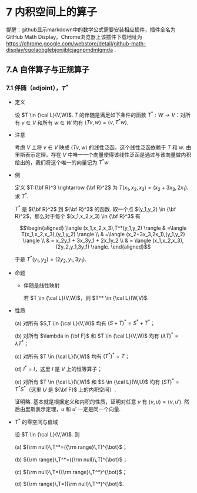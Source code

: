# 7 内积空间上的算子

提醒：github显示markdown中的数学公式需要安装相应插件，插件全名为GitHub Math Display。Chrome浏览器上该插件下载地址为
https://chrome.google.com/webstore/detail/github-math-display/cgolaobglebjonjiblcjagnpmdmlgmda
.

## 7.A 自伴算子与正规算子

### 7.1 伴随（adjoint），$T^*$

- 定义

  设 $T \in {\cal L}(V,W)$. $T$ 的伴随是满足如下条件的函数 $T^*:W\rightarrow V$：对所有 $v \in V$ 和所有 $w \in W$ 均有 $\langle Tv,w \rangle=\langle v,T^*w \rangle$.

- 注意

  考虑 $V$ 上将 $v \in V$ 映成 $\langle Tv,w \rangle$ 的线性泛函，这个线性泛函依赖于 $T$ 和 $w$. 由里斯表示定理，存在 $V$ 中唯一一个向量使得该线性泛函是通过与该向量做内积给出的，我们将这个唯一的向量记为 $T^*w$.

- 例

  定义 $T:{\bf R}^3 \rightarrow {\bf R}^2$ 为 $T(x_1,x_2,x_3)=(x_2+3x_3,2x_1)$. 求 $T^*$.

  $T^*$ 是 ${\bf R}^2$ 到 ${\bf R}^3$ 的函数. 取一个点 $(y_1,y_2) \in {\bf R}^2$，那么对于每个 $(x_1,x_2,x_3) \in {\bf R}^3$ 有

  $$\begin{aligned}
  \langle (x_1,x_2,x_3),T^*(y_1,y_2) \rangle & =\langle T(x_1,x_2,x_3),(y_1,y_2) \rangle \\
  & =\langle (x_2+3x_3,2x_1),(y_1,y_2) \rangle \\
  & = x_2y_1 + 3x_3y_1 + 2x_1y_2 \\
  & = \langle (x_1,x_2,x_3),(2y_2,y_1,3y_1) \rangle.
  \end{aligned}$$ 

  于是 $T^*(y_1,y_2)=(2y_2,y_1,3y_1)$.

- 命题

  - 伴随是线性映射

    若 $T \in {\cal L}(V,W)$，则 $T^* \in {\cal L}(W,V)$.

- 性质

  (a) 对所有 $S,T \in {\cal L}(V,W)$ 均有 $(S+T)^*=S^*+T^*$；

  (b) 对所有 $\lambda in {\bf F}$ 和 $T \in {\cal L}(V,W)$ 均有 $(\lambda T)^*=\bar{\lambda}T^*$；

  (c) 对所有 $T \in {\cal L}(V,W)$ 均有 $(T^*)^*=T$；

  (d) $I^*=I$，这里 $I$ 是 $V$ 上的恒等算子；

  (e) 对所有 $T \in {\cal L}(V,W)$ 和 $S \in {\cal L}(W,U)$ 均有 $(ST)^*=T^*S^*$（这里 $U$ 是 ${\bf F}$ 上的内积空间）.

  证明略. 基本就是根据定义和内积的性质，证明对任意 $v$ 有 $\langle v, u \rangle=\langle v,u' \rangle$. 然后由里斯表示定理，$u$ 和 $u'$ 一定是同一个向量.

- $T^*$ 的零空间与值域

  设 $T \in {\cal L}(V,W)$. 则

  (a) ${\rm null}\,T^*=({\rm range}\,T)^{\bot}$；

  (b) ${\rm range}\,T^*=({\rm null}\,T)^{\bot}$；

  (c) ${\rm null}\,T=({\rm range}\,T^*)^{\bot}$；

  (d) ${\rm range}\,T=({\rm null}\,T^*)^{\bot}$.